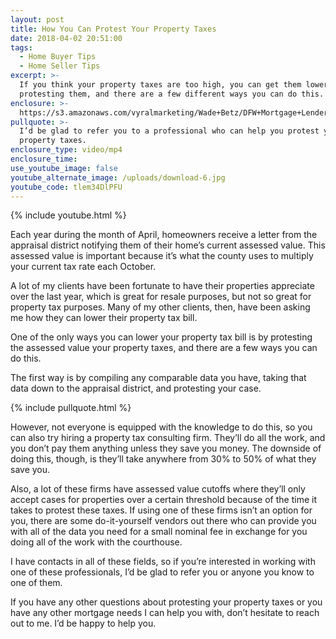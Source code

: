 ```yaml
---
layout: post
title: How You Can Protest Your Property Taxes
date: 2018-04-02 20:51:00
tags:
  - Home Buyer Tips
  - Home Seller Tips
excerpt: >-
  If you think your property taxes are too high, you can get them lowered by
  protesting them, and there are a few different ways you can do this.
enclosure: >-
  https://s3.amazonaws.com/vyralmarketing/Wade+Betz/DFW+Mortgage+Lender-+Protesting+Your+Taxes.mp4
pullquote: >-
  I’d be glad to refer you to a professional who can help you protest your
  property taxes.
enclosure_type: video/mp4
enclosure_time:
use_youtube_image: false
youtube_alternate_image: /uploads/download-6.jpg
youtube_code: tlem34DlPFU
---
```


{% include youtube.html %}

Each year during the month of April, homeowners receive a letter from the appraisal district notifying them of their home’s current assessed value. This assessed value is important because it’s what the county uses to multiply your current tax rate each October.

A lot of my clients have been fortunate to have their properties appreciate over the last year, which is great for resale purposes, but not so great for property tax purposes. Many of my other clients, then, have been asking me how they can lower their property tax bill.

One of the only ways you can lower your property tax bill is by protesting the assessed value your property taxes, and there are a few ways you can do this.

The first way is by compiling any comparable data you have, taking that data down to the appraisal district, and protesting your case.

{% include pullquote.html %}

However, not everyone is equipped with the knowledge to do this, so you can also try hiring a property tax consulting firm. They’ll do all the work, and you don’t pay them anything unless they save you money. The downside of doing this, though, is they’ll take anywhere from 30% to 50% of what they save you.

Also, a lot of these firms have assessed value cutoffs where they’ll only accept cases for properties over a certain threshold because of the time it takes to protest these taxes. If using one of these firms isn’t an option for you, there are some do-it-yourself vendors out there who can provide you with all of the data you need for a small nominal fee in exchange for you doing all of the work with the courthouse.

I have contacts in all of these fields, so if you’re interested in working with one of these professionals, I’d be glad to refer you or anyone you know to one of them.

If you have any other questions about protesting your property taxes or you have any other mortgage needs I can help you with, don’t hesitate to reach out to me. I’d be happy to help you.